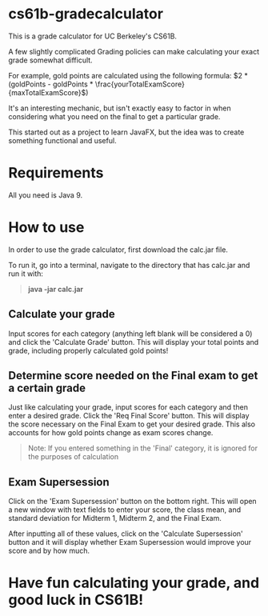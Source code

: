 # cs61b-gradecalculator
This is a grade calculator for UC Berkeley's CS61B.

A few slightly complicated Grading policies can make calculating your exact grade somewhat difficult.

For example, gold points are calculated using the following formula:
$2 * (goldPoints - goldPoints * \frac{yourTotalExamScore} {maxTotalExamScore}$)

It's an interesting mechanic, but isn't exactly easy to factor in when considering what you need on the final to get a particular grade.

This started out as a project to learn JavaFX, but the idea was to create something functional and useful.

# Requirements
All you need is Java 9.

# How to use
In order to use the grade calculator, first download the calc.jar file.

To run it, go into a terminal, navigate to the directory that has calc.jar and run it with:
>**java -jar calc.jar**

## Calculate your grade
Input scores for each category (anything left blank will be considered a 0) and click the 'Calculate Grade' button. This will display your total points and grade, including properly calculated gold points!

## Determine score needed on the Final exam to get a certain grade
Just like calculating your grade, input scores for each category and then enter a desired grade. Click the 'Req Final Score' button. This will display the score necessary on the Final Exam to get your desired grade. This also accounts for how gold points change as exam scores change.

>Note: If you entered something in the 'Final' category, it is ignored for the purposes of calculation

## Exam Supersession
Click on the 'Exam Supersession' button on the bottom right. This will open a new window with text fields to enter your score, the class mean, and standard deviation for Midterm 1, Midterm 2, and the Final Exam.

After inputting all of these values, click on the 'Calculate Supersession' button and it will display whether Exam Supersession would improve your score and by how much.

# Have fun calculating your grade, and good luck in CS61B!